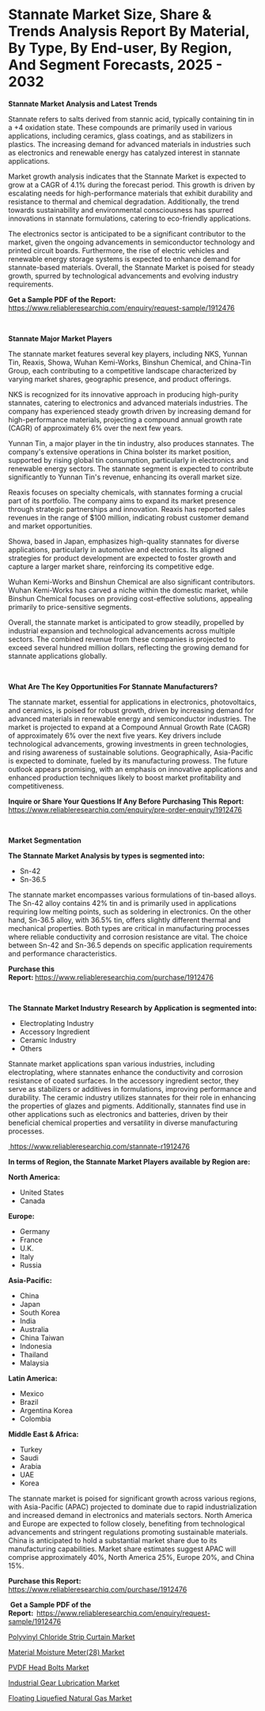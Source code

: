 <p><h1>Stannate Market Size, Share & Trends Analysis Report By Material, By Type, By End-user, By Region, And Segment Forecasts, 2025 - 2032</h1></p><p><strong>Stannate Market Analysis and Latest Trends</strong></p>
<p><p>Stannate refers to salts derived from stannic acid, typically containing tin in a +4 oxidation state. These compounds are primarily used in various applications, including ceramics, glass coatings, and as stabilizers in plastics. The increasing demand for advanced materials in industries such as electronics and renewable energy has catalyzed interest in stannate applications. </p><p>Market growth analysis indicates that the Stannate Market is expected to grow at a CAGR of 4.1% during the forecast period. This growth is driven by escalating needs for high-performance materials that exhibit durability and resistance to thermal and chemical degradation. Additionally, the trend towards sustainability and environmental consciousness has spurred innovations in stannate formulations, catering to eco-friendly applications.</p><p>The electronics sector is anticipated to be a significant contributor to the market, given the ongoing advancements in semiconductor technology and printed circuit boards. Furthermore, the rise of electric vehicles and renewable energy storage systems is expected to enhance demand for stannate-based materials. Overall, the Stannate Market is poised for steady growth, spurred by technological advancements and evolving industry requirements.</p></p>
<p><strong>Get a Sample PDF of the Report:&nbsp;</strong> <a href="https://www.reliableresearchiq.com/enquiry/request-sample/1912476?utm_campaign=2173&utm_medium=2&utm_source=Github&utm_content=ia&utm_term=31012025&utm_id=stannate">https://www.reliableresearchiq.com/enquiry/request-sample/1912476</a></p>
<p>&nbsp;</p>
<p><strong>Stannate Major Market Players</strong></p>
<p><p>The stannate market features several key players, including NKS, Yunnan Tin, Reaxis, Showa, Wuhan Kemi-Works, Binshun Chemical, and China-Tin Group, each contributing to a competitive landscape characterized by varying market shares, geographic presence, and product offerings.</p><p>NKS is recognized for its innovative approach in producing high-purity stannates, catering to electronics and advanced materials industries. The company has experienced steady growth driven by increasing demand for high-performance materials, projecting a compound annual growth rate (CAGR) of approximately 6% over the next few years.</p><p>Yunnan Tin, a major player in the tin industry, also produces stannates. The company's extensive operations in China bolster its market position, supported by rising global tin consumption, particularly in electronics and renewable energy sectors. The stannate segment is expected to contribute significantly to Yunnan Tin's revenue, enhancing its overall market size.</p><p>Reaxis focuses on specialty chemicals, with stannates forming a crucial part of its portfolio. The company aims to expand its market presence through strategic partnerships and innovation. Reaxis has reported sales revenues in the range of $100 million, indicating robust customer demand and market opportunities.</p><p>Showa, based in Japan, emphasizes high-quality stannates for diverse applications, particularly in automotive and electronics. Its aligned strategies for product development are expected to foster growth and capture a larger market share, reinforcing its competitive edge.</p><p>Wuhan Kemi-Works and Binshun Chemical are also significant contributors. Wuhan Kemi-Works has carved a niche within the domestic market, while Binshun Chemical focuses on providing cost-effective solutions, appealing primarily to price-sensitive segments.</p><p>Overall, the stannate market is anticipated to grow steadily, propelled by industrial expansion and technological advancements across multiple sectors. The combined revenue from these companies is projected to exceed several hundred million dollars, reflecting the growing demand for stannate applications globally.</p></p>
<p>&nbsp;</p>
<p><strong>What Are The Key Opportunities For Stannate Manufacturers?</strong></p>
<p><p>The stannate market, essential for applications in electronics, photovoltaics, and ceramics, is poised for robust growth, driven by increasing demand for advanced materials in renewable energy and semiconductor industries. The market is projected to expand at a Compound Annual Growth Rate (CAGR) of approximately 6% over the next five years. Key drivers include technological advancements, growing investments in green technologies, and rising awareness of sustainable solutions. Geographically, Asia-Pacific is expected to dominate, fueled by its manufacturing prowess. The future outlook appears promising, with an emphasis on innovative applications and enhanced production techniques likely to boost market profitability and competitiveness.</p></p>
<p><strong>Inquire or Share Your Questions If Any Before Purchasing This Report:</strong> <a href="https://www.reliableresearchiq.com/enquiry/pre-order-enquiry/1912476?utm_campaign=2173&utm_medium=2&utm_source=Github&utm_content=ia&utm_term=31012025&utm_id=stannate">https://www.reliableresearchiq.com/enquiry/pre-order-enquiry/1912476</a></p>
<p>&nbsp;</p>
<p><strong>Market Segmentation</strong></p>
<p><strong>The Stannate Market Analysis by types is segmented into:</strong></p>
<p><ul><li>Sn-42</li><li>Sn-36.5</li></ul></p>
<p><p>The stannate market encompasses various formulations of tin-based alloys. The Sn-42 alloy contains 42% tin and is primarily used in applications requiring low melting points, such as soldering in electronics. On the other hand, Sn-36.5 alloy, with 36.5% tin, offers slightly different thermal and mechanical properties. Both types are critical in manufacturing processes where reliable conductivity and corrosion resistance are vital. The choice between Sn-42 and Sn-36.5 depends on specific application requirements and performance characteristics.</p></p>
<p><strong>Purchase this Report:&nbsp;</strong><a href="https://www.reliableresearchiq.com/purchase/1912476?utm_campaign=2173&utm_medium=2&utm_source=Github&utm_content=ia&utm_term=31012025&utm_id=stannate">https://www.reliableresearchiq.com/purchase/1912476</a></p>
<p>&nbsp;</p>
<p><strong>The Stannate Market Industry Research by Application is segmented into:</strong></p>
<p><ul><li>Electroplating Industry</li><li>Accessory Ingredient</li><li>Ceramic Industry</li><li>Others</li></ul></p>
<p><p>Stannate market applications span various industries, including electroplating, where stannates enhance the conductivity and corrosion resistance of coated surfaces. In the accessory ingredient sector, they serve as stabilizers or additives in formulations, improving performance and durability. The ceramic industry utilizes stannates for their role in enhancing the properties of glazes and pigments. Additionally, stannates find use in other applications such as electronics and batteries, driven by their beneficial chemical properties and versatility in diverse manufacturing processes.</p></p>
<p><a href="https://www.reliableresearchiq.com/stannate-r1912476?utm_campaign=2173&utm_medium=2&utm_source=Github&utm_content=ia&utm_term=31012025&utm_id=stannate">&nbsp;https://www.reliableresearchiq.com/stannate-r1912476</a></p>
<p><strong>In terms of Region, the Stannate Market Players available by Region are:</strong></p>
<p>
    <p> <strong> North America: </strong>
        <ul>
            <li>United States</li>
            <li>Canada</li>
        </ul>
        </p> 
    <p> <strong> Europe: </strong>
        <ul>
            <li>Germany</li>
            <li>France</li>
            <li>U.K.</li>
            <li>Italy</li>
            <li>Russia</li>
        </ul>
        </p> 
    <p> <strong> Asia-Pacific: </strong>
        <ul>
            <li>China</li>
            <li>Japan</li>
            <li>South Korea</li>
            <li>India</li>
            <li>Australia</li>
            <li>China Taiwan</li>
            <li>Indonesia</li>
            <li>Thailand</li>
            <li>Malaysia</li>
        </ul>
        </p> 
    <p> <strong> Latin America: </strong>
        <ul>
            <li>Mexico</li>
            <li>Brazil</li>
            <li>Argentina Korea</li>
            <li>Colombia</li>
        </ul>
        </p> 
    <p> <strong> Middle East & Africa: </strong>
        <ul>
            <li>Turkey</li>
            <li>Saudi</li>
            <li>Arabia</li>
            <li>UAE</li>
            <li>Korea</li>
        </ul>
    </p>
    </p>
<p><p>The stannate market is poised for significant growth across various regions, with Asia-Pacific (APAC) projected to dominate due to rapid industrialization and increased demand in electronics and materials sectors. North America and Europe are expected to follow closely, benefiting from technological advancements and stringent regulations promoting sustainable materials. China is anticipated to hold a substantial market share due to its manufacturing capabilities. Market share estimates suggest APAC will comprise approximately 40%, North America 25%, Europe 20%, and China 15%.</p></p>
<p><strong>Purchase this Report: </strong><a href="https://www.reliableresearchiq.com/purchase/1912476?utm_campaign=2173&utm_medium=2&utm_source=Github&utm_content=ia&utm_term=31012025&utm_id=stannate">https://www.reliableresearchiq.com/purchase/1912476</a></p>
<p>&nbsp;<strong>Get a Sample PDF of the Report:&nbsp;&nbsp;</strong><a href="https://www.reliableresearchiq.com/enquiry/request-sample/1912476?utm_campaign=2173&utm_medium=2&utm_source=Github&utm_content=ia&utm_term=31012025&utm_id=stannate">https://www.reliableresearchiq.com/enquiry/request-sample/1912476</a></p>
<p><strong></strong></p>
<p><p><a href="https://www.linkedin.com/pulse/polyvinyl-chloride-strip-curtain-market-size-growth-expected-qlutc?utm_campaign=2173&utm_medium=2&utm_source=Github&utm_content=ia&utm_term=31012025&utm_id=stannate">Polyvinyl Chloride Strip Curtain Market</a></p><p><a href="https://www.linkedin.com/pulse/thorough-analysis-material-moisture-meter28-market-size-yayre?utm_campaign=2173&utm_medium=2&utm_source=Github&utm_content=ia&utm_term=31012025&utm_id=stannate">Material Moisture Meter(28) Market</a></p><p><a href="https://www.linkedin.com/pulse/comprehensive-pvdf-head-bolts-market-report-regional-analysis-i8slc?utm_campaign=2173&utm_medium=2&utm_source=Github&utm_content=ia&utm_term=31012025&utm_id=stannate">PVDF Head Bolts Market</a></p><p><a href="https://www.linkedin.com/pulse/industrial-gear-lubrication-market-global-share-ranking-4bnee?utm_campaign=2173&utm_medium=2&utm_source=Github&utm_content=ia&utm_term=31012025&utm_id=stannate">Industrial Gear Lubrication Market</a></p><p><a href="https://www.linkedin.com/pulse/cumulative-effect-latest-trendss-disrupted-floating-liquefied-wi7te?utm_campaign=2173&utm_medium=2&utm_source=Github&utm_content=ia&utm_term=31012025&utm_id=stannate">Floating Liquefied Natural Gas Market</a></p></p>